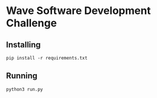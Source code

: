 # Wave Software Development Challenge

## Installing
```pip install -r requirements.txt```

## Running
```python3 run.py```
